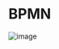 # BPMN
![image](https://github.com/zemskova03/BPMN/assets/144496415/1ffb20ae-226d-47a0-bf22-d7ee1b78a927)

